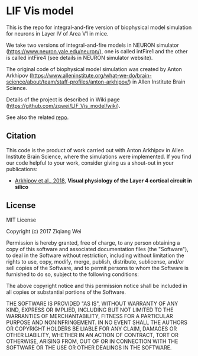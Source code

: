 # LIF Vis model

This is the repo for integral-and-fire version of biophysical model simulation for neurons in Layer IV of Area V1 in mice.

We take two versions of integral-and-fire models in NEURON simulator (https://www.neuron.yale.edu/neuron/), one is called 
intFire1 and the other is called intFire4 (see details in NEURON simulator website).

The original code of biophysical model simulation was created by Anton Arkhipov 
(https://www.alleninstitute.org/what-we-do/brain-science/about/team/staff-profiles/anton-arkhipov/) in Allen Institute Brain Science.

Details of the project is described in Wiki page (https://github.com/zqwei/LIF_Vis_model/wiki).

See also the related [repo](https://github.com/AllenInstitute/arkhipov2018_layer4).

## Citation

This code is the product of work carried out with Anton Arkhipov in Allen Institute Brain Science, where the simulations were
implemented. If you find our code helpful to your work, consider giving us a shout-out in your publications:

* [Arkhipov et al., 2018](https://www.biorxiv.org/content/early/2018/03/31/292839), **Visual physiology of the Layer 4 cortical circuit in silico**

## License

MIT License

Copyright (c) 2017 Ziqiang Wei

Permission is hereby granted, free of charge, to any person obtaining a copy
of this software and associated documentation files (the "Software"), to deal
in the Software without restriction, including without limitation the rights
to use, copy, modify, merge, publish, distribute, sublicense, and/or sell
copies of the Software, and to permit persons to whom the Software is
furnished to do so, subject to the following conditions:

The above copyright notice and this permission notice shall be included in all
copies or substantial portions of the Software.

THE SOFTWARE IS PROVIDED "AS IS", WITHOUT WARRANTY OF ANY KIND, EXPRESS OR
IMPLIED, INCLUDING BUT NOT LIMITED TO THE WARRANTIES OF MERCHANTABILITY,
FITNESS FOR A PARTICULAR PURPOSE AND NONINFRINGEMENT. IN NO EVENT SHALL THE
AUTHORS OR COPYRIGHT HOLDERS BE LIABLE FOR ANY CLAIM, DAMAGES OR OTHER
LIABILITY, WHETHER IN AN ACTION OF CONTRACT, TORT OR OTHERWISE, ARISING FROM,
OUT OF OR IN CONNECTION WITH THE SOFTWARE OR THE USE OR OTHER DEALINGS IN THE
SOFTWARE.
